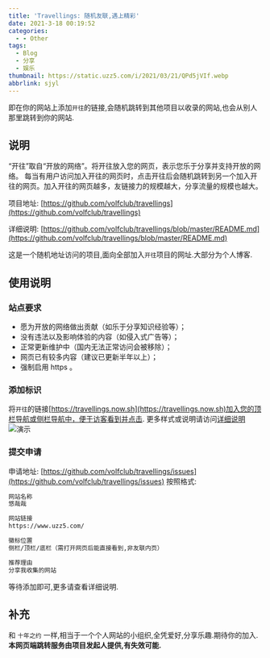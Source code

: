 ```yaml
---
title: 'Travellings: 随机友联,遇上精彩'
date: 2021-3-18 00:19:52
categories:
  - - Other
tags:
  - Blog
  - 分享
  - 娱乐
thumbnail: https://static.uzz5.com/i/2021/03/21/QPd5jVIf.webp
abbrlink: sjyl
---
```



即在你的网站上添加`开往`的链接,会随机跳转到其他项目以收录的网站,也会从别人那里跳转到你的网站.

## 说明

“开往”取自“开放的网络”。将开往放入您的网页，表示您乐于分享并支持开放的网络。 每当有用户访问加入开往的网页时，点击开往后会随机跳转到另一个加入开往的网页。加入开往的网页越多，友链接力的规模越大，分享流量的规模也越大。 

项目地址: [https://github.com/volfclub/travellings](https://github.com/volfclub/travellings) 

详细说明: [https://github.com/volfclub/travellings/blob/master/README.md](https://github.com/volfclub/travellings/blob/master/README.md) 

这是一个随机地址访问的项目,面向全部加入`开往`项目的网址.大部分为个人博客.

## 使用说明

### 站点要求

*   愿为开放的网络做出贡献（如乐于分享知识经验等）；
*   没有违法以及影响体验的内容（如侵入式广告等）；
*   正常更新维护中（国内无法正常访问会被移除）；
*   网页已有较多内容（建议已更新半年以上）；
*   强制启用 https 。

### 添加标识

将`开往`的链接[https://travellings.now.sh](https://travellings.now.sh)加入您的顶栏导航或侧栏导航中，便于访客看到并点击. 更多样式或说明请访问[详细说明](https://github.com/volfclub/travellings/blob/master/README.md) ![演示](https://static.uzz5.com/i/2021/03/21/g3NXoZHl.webp)

### 提交申请

申请地址: [https://github.com/volfclub/travellings/issues](https://github.com/volfclub/travellings/issues) 按照格式:

```txt
网站名称
悠哉哉

网站链接
https://www.uzz5.com/

徽标位置
侧栏/顶栏/底栏（需打开网页后能直接看到,非友联内页）

推荐理由
分享我收集的网站
```

等待添加即可,更多请查看详细说明.

## 补充

和 `十年之约` 一样,相当于一个个人网站的小组织,全凭爱好,分享乐趣.期待你的加入. **本网页端跳转服务由项目发起人提供,有失效可能.**